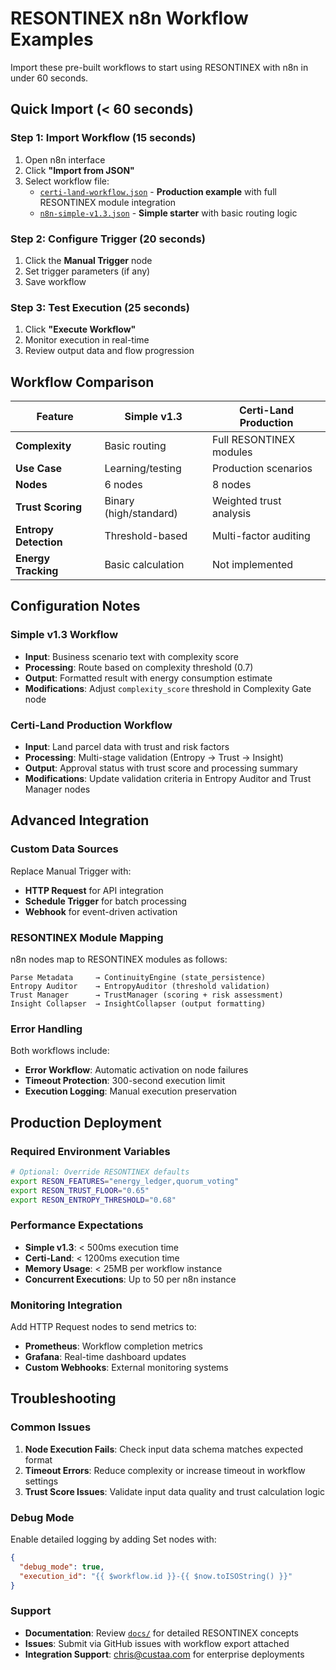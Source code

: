 # RESONTINEX n8n Workflow Examples

Import these pre-built workflows to start using RESONTINEX with n8n in under 60 seconds.

## Quick Import (< 60 seconds)

### Step 1: Import Workflow (15 seconds)
1. Open n8n interface
2. Click **"Import from JSON"** 
3. Select workflow file:
   - [`certi-land-workflow.json`](certi-land-workflow.json) - **Production example** with full RESONTINEX module integration
   - [`n8n-simple-v1.3.json`](n8n-simple-v1.3.json) - **Simple starter** with basic routing logic

### Step 2: Configure Trigger (20 seconds)
1. Click the **Manual Trigger** node
2. Set trigger parameters (if any)
3. Save workflow

### Step 3: Test Execution (25 seconds)
1. Click **"Execute Workflow"**
2. Monitor execution in real-time
3. Review output data and flow progression

## Workflow Comparison

| Feature | Simple v1.3 | Certi-Land Production |
|---------|-------------|----------------------|
| **Complexity** | Basic routing | Full RESONTINEX modules |
| **Use Case** | Learning/testing | Production scenarios |
| **Nodes** | 6 nodes | 8 nodes |
| **Trust Scoring** | Binary (high/standard) | Weighted trust analysis |
| **Entropy Detection** | Threshold-based | Multi-factor auditing |
| **Energy Tracking** | Basic calculation | Not implemented |

## Configuration Notes

### Simple v1.3 Workflow
- **Input**: Business scenario text with complexity score
- **Processing**: Route based on complexity threshold (0.7)
- **Output**: Formatted result with energy consumption estimate
- **Modifications**: Adjust `complexity_score` threshold in Complexity Gate node

### Certi-Land Production Workflow  
- **Input**: Land parcel data with trust and risk factors
- **Processing**: Multi-stage validation (Entropy → Trust → Insight)
- **Output**: Approval status with trust score and processing summary
- **Modifications**: Update validation criteria in Entropy Auditor and Trust Manager nodes

## Advanced Integration

### Custom Data Sources
Replace Manual Trigger with:
- **HTTP Request** for API integration
- **Schedule Trigger** for batch processing  
- **Webhook** for event-driven activation

### RESONTINEX Module Mapping
n8n nodes map to RESONTINEX modules as follows:

```
Parse Metadata     → ContinuityEngine (state_persistence)
Entropy Auditor    → EntropyAuditor (threshold validation)
Trust Manager      → TrustManager (scoring + risk assessment)  
Insight Collapser  → InsightCollapser (output formatting)
```

### Error Handling
Both workflows include:
- **Error Workflow**: Automatic activation on node failures
- **Timeout Protection**: 300-second execution limit
- **Execution Logging**: Manual execution preservation

## Production Deployment

### Required Environment Variables
```bash
# Optional: Override RESONTINEX defaults
export RESON_FEATURES="energy_ledger,quorum_voting"
export RESON_TRUST_FLOOR="0.65"
export RESON_ENTROPY_THRESHOLD="0.68"
```

### Performance Expectations
- **Simple v1.3**: < 500ms execution time
- **Certi-Land**: < 1200ms execution time  
- **Memory Usage**: < 25MB per workflow instance
- **Concurrent Executions**: Up to 50 per n8n instance

### Monitoring Integration
Add HTTP Request nodes to send metrics to:
- **Prometheus**: Workflow completion metrics
- **Grafana**: Real-time dashboard updates
- **Custom Webhooks**: External monitoring systems

## Troubleshooting

### Common Issues
1. **Node Execution Fails**: Check input data schema matches expected format
2. **Timeout Errors**: Reduce complexity or increase timeout in workflow settings
3. **Trust Score Issues**: Validate input data quality and trust calculation logic

### Debug Mode
Enable detailed logging by adding Set nodes with:
```json
{
  "debug_mode": true,
  "execution_id": "{{ $workflow.id }}-{{ $now.toISOString() }}"
}
```

### Support
- **Documentation**: Review [`docs/`](../docs/) for detailed RESONTINEX concepts
- **Issues**: Submit via GitHub issues with workflow export attached
- **Integration Support**: chris@custaa.com for enterprise deployments